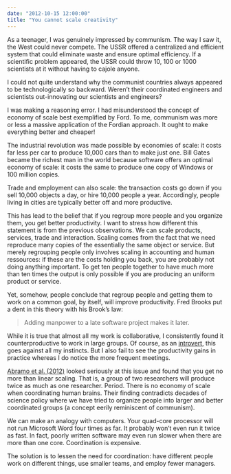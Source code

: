 ```yaml
---
date: "2012-10-15 12:00:00"
title: "You cannot scale creativity"
---
```




As a teenager, I was genuinely impressed by communism. The way I saw it, the West could never compete. The USSR offered a centralized and efficient system that could eliminate waste and ensure optimal efficiency. If a scientific problem appeared, the USSR could throw 10, 100 or 1000 scientists at it without having to cajole anyone.

I could not quite understand why the communist countries always appeared to be technologically so backward. Weren&rsquo;t their coordinated engineers and scientists out-innovating our scientists and engineers?

I was making a reasoning error. I had misunderstood the concept of economy of scale best exemplified by Ford. To me, communism was more or less a massive application of the Fordian approach. It ought to make everything better and cheaper!

The industrial revolution was made possible by economies of scale: it costs far less per car to produce 10,000 cars than to make just one. Bill Gates became the richest man in the world because software offers an optimal economy of scale: it costs the same to produce one copy of Windows or 100 million copies.

Trade and employment can also scale: the transaction costs go down if you sell 10,000 objects a day, or hire 10,000 people a year. Accordingly, people living in cities are typically better off and more productive.

This has lead to the belief that if you regroup more people and you organize them, you get better productivity. I want to stress how different this statement is from the previous observations. We can scale products, services, trade and interaction. Scaling comes from the fact that we need reproduce many copies of the essentially the same object or service. But merely regrouping people only involves scaling in accounting and human ressources: if these are the costs holding you back, you are probably not doing anything important. To get ten people together to have much more than ten times the output is only possible if you are producing an uniform product or service.

Yet, somehow, people conclude that regroup people and getting them to work on a common goal, by itself, will improve productivity. Fred Brooks put a dent in this theory with his Brook&rsquo;s law:

> Adding manpower to a late software project makes it later.

While it is true that almost all my work is collaborative, I consistently found it counterproductive to work in large groups. Of course, as an [introvert](/lemire/blog/2012/03/03/im-an-introvert-and-thats-ok/), this goes against all my instincts. But I also fail to see the productivity gains in practice whereas I do notice the more frequent meetings.

[Abramo et al. (2012)](http://link.springer.com/article/10.1007%2Fs10734-011-9471-6) looked seriously at this issue and found that you get no more than linear scaling. That is, a group of two researchers will produce twice as much as one researcher. Period. There is no economy of scale when coordinating human brains. Their finding contradicts decades of science policy where we have tried to organize people into larger and better coordinated groups (a concept eerily reminiscent of communism).

We can make an analogy with computers. Your quad-core processor will not run Microsoft Word four times as far. It probably won&rsquo;t even run it twice as fast. In fact, poorly written software may even run slower when there are more than one core. Coordination is expensive.

The solution is to lessen the need for coordination: have different people work on different things, use smaller teams, and employ fewer managers.

